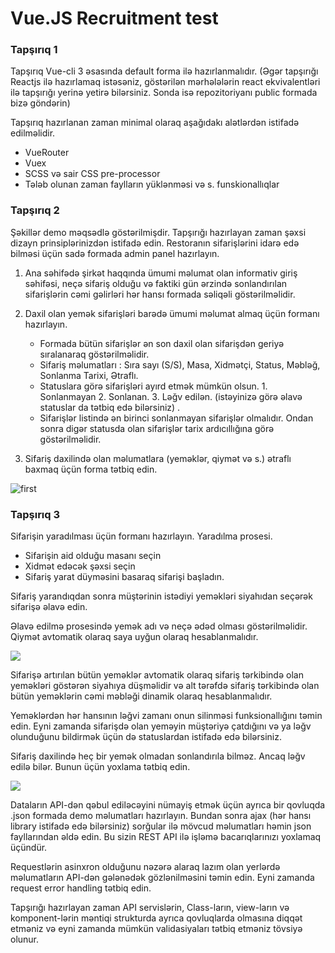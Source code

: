 # Vue.JS Recruitment test

### Tapşırıq 1

Tapşırıq Vue-cli 3 əsasında default forma ilə hazırlanmalıdır. (Əgər tapşırığı Reactjs ilə hazırlamaq istəsəniz, göstərilən mərhələlərin react ekvivalentləri ilə tapşırığı yerinə yetirə bilərsiniz. Sonda isə repozitoriyanı public formada bizə göndərin)

Tapşırıq hazırlanan zaman minimal olaraq aşağıdakı alətlərdən istifadə edilməlidir. 

- VueRouter
- Vuex
- SCSS və sair CSS pre-processor 
- Tələb olunan zaman faylların yüklənməsi və s. funskionallıqlar 

### Tapşırıq 2
Şəkillər demo məqsədlə göstərilmişdir. Tapşırığı hazırlayan zaman şəxsi dizayn prinsiplərinizdən istifadə edin. 
Restoranın sifarişlərini idarə edə bilməsi üçün sadə formada admin panel hazırlayın. 
1. Ana səhifədə şirkət haqqında ümumi məlumat olan informativ giriş səhifəsi, neçə sifariş olduğu və faktiki gün ərzində sonlandırılan sifarişlərin cəmi gəlirləri hər hansı formada səliqəli göstərilməlidir.

2. Daxil olan yemək sifarişləri barədə ümumi məlumat almaq üçün formanı hazırlayın. 
    * Formada bütün sifarişlər ən son daxil olan sifarişdən geriyə sıralanaraq göstərilməlidir. 
    * Sifariş məlumatları : Sıra sayı (S/S), Masa, Xidmətçi, Status, Məbləğ, Sonlanma Tarixi, Ətraflı.
    * Statuslara görə sifarişləri ayırd etmək mümkün olsun. 1. Sonlanmayan 2. Sonlanan. 3. Ləğv edilən. (istəyinizə görə əlavə statuslar da tətbiq edə bilərsiniz) . 
    * Sifarişlər listində ən birinci sonlanmayan sifarişlər olmalıdır. Ondan sonra digər statusda olan sifarişlər tarix ardıcıllığına görə göstərilməlidir. 

3. Sifariş daxilində olan məlumatlara (yeməklər, qiymət və s.) ətraflı baxmaq üçün forma tətbiq edin. 


![first](https://user-images.githubusercontent.com/3234413/70997765-2cda5480-20ef-11ea-9141-16bdb6c14ac7.png)

### Tapşırıq 3
Sifarişin yaradılması üçün formanı hazırlayın. 
Yaradılma prosesi.

* Sifarişin aid olduğu  masanı seçin
* Xidmət edəcək şəxsi seçin 
* Sifariş yarat düyməsini basaraq sifarişi başladın.

Sifariş yarandıqdan sonra müştərinin istədiyi yeməkləri siyahıdan seçərək sifarişə əlavə edin.

Əlavə edilmə prosesində yemək adı və neçə ədəd olması göstərilməlidir. Qiymət avtomatik olaraq saya uyğun olaraq hesablanmalıdır. 

![](https://user-images.githubusercontent.com/3234413/70997839-53988b00-20ef-11ea-9675-e45e18ebca1e.png)

Sifarişə artırılan bütün yeməklər avtomatik olaraq sifariş tərkibində olan yeməkləri göstərən siyahıya düşməlidir və alt tərəfdə sifariş tərkibində olan bütün yeməklərin cəmi məbləği dinamik olaraq hesablanmalıdır. 

Yeməklərdən hər hansının ləğvi zamanı onun silinməsi funksionallığını təmin edin. Eyni zamanda sifarişdə olan yeməyin müştəriyə çatdığını və ya ləğv olunduğunu bildirmək üçün də statuslardan istifadə edə bilərsiniz.
 
Sifariş daxilində heç bir yemək olmadan sonlandırıla bilməz. Ancaq ləğv edilə bilər. Bunun üçün yoxlama tətbiq edin. 

![](https://user-images.githubusercontent.com/3234413/70997709-17fdc100-20ef-11ea-88ab-3594c67192b6.png)

Dataların API-dən qəbul ediləcəyini nümayiş etmək üçün ayrıca bir qovluqda .json formada demo məlumatları hazırlayın. Bundan sonra ajax (hər hansı library istifadə edə bilərsiniz) sorğular ilə mövcud məlumatları həmin json fayllarından əldə edin. Bu sizin REST API ilə işləmə bacarıqlarınızı yoxlamaq üçündür. 

Requestlərin asinxron olduğunu nəzərə alaraq lazım olan yerlərdə məlumatların API-dən gələnədək gözlənilməsini təmin edin. Eyni zamanda request error handling tətbiq edin.

Tapşırığı hazırlayan zaman API servislərin, Class-ların, view-ların və komponent-lərin məntiqi strukturda ayrıca qovluqlarda olmasına diqqət etməniz və eyni zamanda mümkün validasiyaları tətbiq etməniz tövsiyə olunur. 
